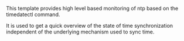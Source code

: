 This template provides high level based monitoring of ntp based on the timedatectl command.

It is used to get a quick overview of the state of time synchronization independent of 
the underlying mechanism used to sync time.

